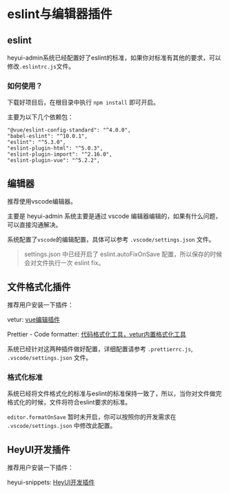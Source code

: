 # eslint与编辑器插件

## eslint

heyui-admin系统已经配置好了eslint的标准，如果你对标准有其他的要求，可以修改`.eslintrc.js`文件。

### 如何使用？

下载好项目后，在根目录中执行 `npm install` 即可开启。

主要为以下几个依赖包：

``` 
"@vue/eslint-config-standard": "^4.0.0",
"babel-eslint": "^10.0.1",
"eslint": "^5.3.0",
"eslint-plugin-html": "^5.0.3",
"eslint-plugin-import": "^2.16.0",
"eslint-plugin-vue": "^5.2.2",

```

## 编辑器

推荐使用vscode编辑器。

主要是 heyui-admin 系统主要是通过 vscode 编辑器编辑的，如果有什么问题，可以直接沟通解决。

系统配置了`vscode`的编辑配置，具体可以参考 `.vscode/settings.json` 文件。

> settings.json 中已经开启了 eslint.autoFixOnSave 配置，所以保存的时候会对文件执行一次 eslint fix。

## 文件格式化插件

推荐用户安装一下插件：

vetur: [vue编辑插件](https://marketplace.visualstudio.com/items?itemName=octref.vetur)

Prettier - Code formatter: [代码格式化工具，vetur内置格式化工具](https://marketplace.visualstudio.com/items?itemName=esbenp.prettier-vscode)


系统已经针对这两种插件做好配置，详细配置请参考 `.prettierrc.js`, `.vscode/settings.json` 文件。

### 格式化标准

系统已经将文件格式化的标准与eslint的标准保持一致了，所以，当你对文件做完格式化的时候，文件将符合eslint要求的标准。

`editor.formatOnSave` 暂时未开启，你可以按照你的开发需求在 `.vscode/settings.json` 中修改此配置。

## HeyUI开发插件

推荐用户安装一下插件：

heyui-snippets: [HeyUI开发插件](https://marketplace.visualstudio.com/items?itemName=vvpvvp.heyui-snippets)